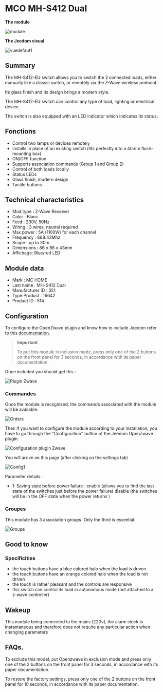 # MCO MH-S412 Dual

**The module**

![module](images/mco.mhs412/module.jpg)

**The Jeedom visual**

![vuedefaut1](images/mco.mhs412/vuedefaut1.jpg)

## Summary

The MH-S412-EU switch allows you to switch the 2 connected loads, either manually like a classic switch, or remotely via the Z-Wave wireless protocol.

Its glass finish and its design brings a modern style.

The MH-S412-EU switch can control any type of load, lighting or electrical device.

The switch is also equipped with an LED indicator which indicates its status.

## Fonctions

-   Control two lamps or devices remotely
-   Installs in place of an existing switch (fits perfectly into a 40mm flush-mounting box)
-   ON/OFF function
-   Supports association commands (Group 1 and Group 2)
-   Control of both loads locally
-   Status LEDs
-   Glass finish, modern design
-   Tactile buttons

## Technical characteristics

-   Mod type : Z-Wave Receiver
-   Color : Blanc
-   Feed : 230V, 50Hz
-   Wiring : 3 wires, neutral required
-   Max power : 5A (1100W) for each channel
-   Frequency : 868.42Mhz
-   Scope : up to 30m
-   Dimensions : 86 x 86 x 43mm
-   Affichage: Blue/red LED

## Module data

-   Mark : MC HOME
-   Last name : MH-S412 Dual
-   Manufacturer ID : 351
-   Type Product : 16642
-   Product ID : 514

## Configuration

To configure the OpenZwave plugin and know how to include Jeedom refer to this [documentation](https://doc.jeedom.com/en_US/plugins/automation%20protocol/openzwave/).

> **Important**
>
> To put this module in inclusion mode, press only one of the 2 buttons on the front panel for 3 seconds, in accordance with its paper documentation.

Once included you should get this :

![Plugin Zwave](images/mco.mhs412/information.jpg)

### Commandes

Once the module is recognized, the commands associated with the module will be available.

![Orders](images/mco.mhs412/commandes.jpg)

Then if you want to configure the module according to your installation, you have to go through the "Configuration" button of the Jeedom OpenZwave plugin.

![Configuration plugin Zwave](images/plugin/bouton_configuration.jpg)

You will arrive on this page (after clicking on the settings tab)

![Config1](images/mco.mhs412/config1.jpg)

Parameter details :

-   1: Saving state before power failure : enable (allows you to find the last state of the switches just before the power failure) disable (the switches will be in the OFF state when the power returns )

### Groupes

This module has 3 association groups. Only the third is essential.

![Groupe](images/mco.mhs412/groupe.jpg)

## Good to know

### Specificities

- the touch buttons have a blue colored halo when the load is driven
- the touch buttons have an orange colored halo when the load is not driven
- the touch is rather pleasant and the controls are responsive
- this switch can control its load in autonomous mode (not attached to a z-wave controller)

## Wakeup

This module being connected to the mains (220v), the alarm clock is instantaneous and therefore does not require any particular action when changing parameters

## FAQs.

To exclude this model, put Openzwave in exclusion mode and press only one of the 2 buttons on the front panel for 3 seconds, in accordance with its paper documentation.

To restore the factory settings, press only one of the 2 buttons on the front panel for 10 seconds, in accordance with its paper documentation.
